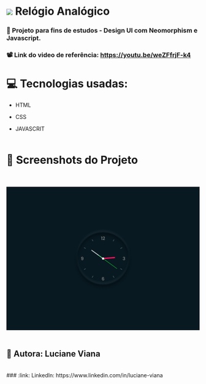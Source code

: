   #  <img src="https://github.com/everton-dgn/everton-dgn/blob/main/gif/Hi.gif?raw=true" width="30px">  Relógio Analógico
###   :book: Projeto para fins de estudos - Design UI com Neomorphism e Javascript.
###   📽️ Link do video de referência: https://youtu.be/weZFfrjF-k4

# :computer: Tecnologias usadas:


 * HTML


 * CSS


 * JAVASCRIT
  <br> <br>
 #  :camera_flash: Screenshots do Projeto
 <br> <br> 
 ![Imagem do projeto](https://github.com/Lucianevianagbi/relogio-analogico/blob/main/img/img-relogio.jpg)
<br> <br>
## :woman: Autora:  Luciane Viana
<br>
### :link: LinkedIn: https://www.linkedin.com/in/luciane-viana
